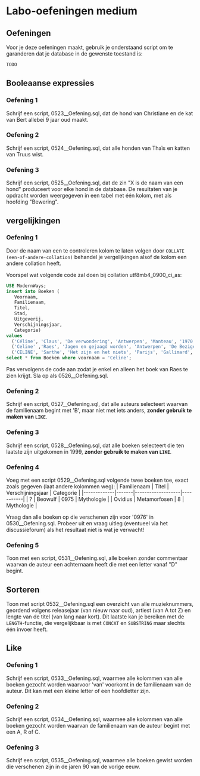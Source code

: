 # Labo-oefeningen medium
## Oefeningen
Voor je deze oefeningen maakt, gebruik je onderstaand script om te garanderen dat je database in de gewenste toestand is:

```sql
TODO
```

## Booleaanse expressies
### Oefening 1
Schrijf een script, 0523\_\_Oefening.sql, dat de hond van Christiane en de kat van Bert allebei 9 jaar oud maakt.

### Oefening 2
Schrijf een script, 0524\_\_Oefening.sql, dat alle honden van Thaïs en katten van Truus wist.

### Oefening 3
Schrijf een script, 0525\_\_Oefening.sql, dat de zin "X is de naam van een hond" produceert voor elke hond in de database. De resultaten van je opdracht worden weergegeven in een tabel met één kolom, met als hoofding "Bewering".

## vergelijkingen
### Oefening 1
Door de naam van een te controleren kolom te laten volgen door `COLLATE (een-of-andere-collation)` behandel je vergelijkingen alsof de kolom een andere collation heeft. 

Voorspel wat volgende code zal doen bij collation utf8mb4_0900_ci_as:

```sql
USE ModernWays;
insert into Boeken (
   Voornaam,
   Familienaam,
   Titel,
   Stad,
   Uitgeverij,
   Verschijningsjaar,
   Categorie)
values
  ('Céline', 'Claus', 'De verwondering', 'Antwerpen', 'Manteau', '1970','Filosofie'),
  ('Celine' ,'Raes', 'Jagen en gejaagd worden', 'Antwerpen', 'De Bezige Bij', '1954','Filosofie'),
  ('CELINE', 'Sarthe', 'Het zijn en het niets', 'Parijs', 'Gallimard', '1943','Filosofie');
select * from Boeken where voornaam = 'Celine';
```

Pas vervolgens de code aan zodat je enkel en alleen het boek van Raes te zien krijgt. Sla op als 0526\_\_Oefening.sql.

### Oefening 2
Schrijf een script, 0527\_\_Oefening.sql, dat alle auteurs selecteert waarvan de familienaam begint met 'B', maar niet met iets anders, **zonder gebruik te maken van `LIKE`**.

### Oefening 3
Schrijf een script, 0528\_\_Oefening.sql, dat alle boeken selecteert die ten laatste zijn uitgekomen in 1999, **zonder gebruik te maken van `LIKE`**.

### Oefening 4
Voeg met een script 0529\_\_Oefening.sql volgende twee boeken toe, exact zoals gegeven (laat andere kolommen weg):
| Familienaam | Titel | Verschijningsjaar | Categorie |
|-------------|-------|-------------------|-----------|
| ? | Beowulf | 0975 | Mythologie |
| Ovidius | Metamorfosen | 8 | Mythologie |

Vraag dan alle boeken op die verschenen zijn voor '0976' in 0530\_\_Oefening.sql. Probeer uit en vraag uitleg (eventueel via het discussieforum) als het resultaat niet is wat je verwacht! 

### Oefening 5
Toon met een script, 0531\_\_Oefening.sql, alle boeken zonder commentaar waarvan de auteur een achternaam heeft die met een letter vanaf "D" begint.

## Sorteren
Toon met script 0532\_\_Oefening.sql een overzicht van alle muzieknummers, geordend volgens releasejaar (van nieuw naar oud), artiest (van A tot Z) en lengte van de titel (van lang naar kort). Dit laatste kan je bereiken met de `LENGTH`-functie, die vergelijkbaar is met `CONCAT` en `SUBSTRING` maar slechts één invoer heeft.

## Like
### Oefening 1
Schrijf een script, 0533\_\_Oefening.sql, waarmee alle kolommen van alle boeken gezocht worden waarvoor 'van' voorkomt in de familienaam van de auteur. Dit kan met een kleine letter of een hoofdletter zijn.

### Oefening 2
Schrijf een script, 0534\_\_Oefening.sql, waarmee alle kolommen van alle boeken gezocht worden waarvan de familienaam van de auteur begint met een A, R of C.

### Oefening 3
Schrijf een script, 0535\_\_Oefening.sql, waarmee alle boeken gewist worden die verschenen zijn in de jaren 90 van de vorige eeuw.
